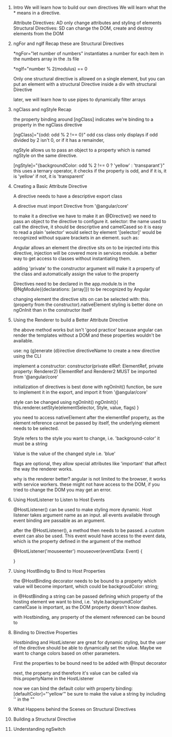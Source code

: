 1. Intro
   We will learn how to build our own directives
   We will learn what the * means in a directive.

   Attribute Directives:
    AD only change attributes and styling of elements
   Structural Directives:
    SD can change the DOM, create and destroy elements from the DOM
2. ngFor and ngIf Recap
    these are Structural Directives
    
    *ngFor="let number of numbers"
    instantiates a number for each item in the numbers array in the .ts file

    *ngIf="number % 2(modulus) == 0

    Only one structural directive is allowed on a single element, but you can put an element with a structural Directive inside a div with structural Directive

    later, we will learn how to use pipes to dynamically filter arrays

3. ngClass and ngStyle Recap
   
   the property binding around [ngClass] indicates we're binding to a property in the ngClass directive

    [ngClass]="{odd: odd % 2 !== 0}"
    odd css class only displays if odd divided by 2 isn't 0, or if it has a remainder,


    ngStyle allows us to pass an object to a property which is named ngStyle on the same directive.

    [ngStyle]="{backgroundColor: odd % 2 !== 0 ? 'yellow' : 'transparant'}"
    this uses a ternary operator, it checks if the property is odd, and if it is, it is 'yellow' if not, it is 'transparent'

4. Creating a Basic Attribute Directive
   
    A directive needs to have a descriptive export class

    A directive must import Directive from '@angular/core'

    to make it a directive we have to make it an @Directive() we need to pass an object to the directive to configure it.
        selector: the name used to call the directive, it should be descriptive and camelCased so it is easy to read
            a plain 'selector' would select by element
            '[selector]' would be recognized without square brackets in an element. such as:

    Angular allows an element the directive sits on to be injected into this directive, injection will be covered more in services module. a better way to get access to classes without instantiating them.


    adding 'private' to the constructor argument will make it a property of the class and automatically assign the value to the property

    Directives need to be declared in the app.module.ts in the @NgModule({declarations: [array]}) to be recognized by Angular

    changing element the directive sits on can be selected with:
            this.(property from the constructor).nativeElement
    styling is better done on ngOnInit than in the constructor itself

5. Using the Renderer to build a Better Attribute Directive
   
    the above method works but isn't 'good practice' because angular can render the templates without a DOM and these properties wouldn't be available.

    use:
        ng (g)enerate (d)irective directiveName
    to create a new directive using the CLI


    implement a constructor:
    constructor(private elRef: ElementRef, private property: Renderer2)
    ElementRef and Renderer2 MUST be imported from '@angular/core'


    initialization of directives is best done with ngOnInit() function, be sure to implement it in the export, and import it from '@angular/core'


    style can be changed using ngOnInit() 
    ngOnInit(){ 
        this.renderer.setStyle(elementSelector, Style, value, flags) 
        }

    you need to access nativeElement after the elementRef property, as the element reference cannot be passed by itself, the underlying element needs to be selected.

    Style refers to the style you want to change, i.e. 'background-color' it must be a string

    Value is the value of the changed style i.e. 'blue'

    flags are optional, they allow special attributes like 'important' that affect the way the renderer works.


    why is the renderer better?
        angular is not limited to the browser, it works with service workers. these might not have access to the DOM, if you tried to change the DOM you may get an error.
        


6. Using HostListener to Listen to Host Events

    @HostListener() can be used to make styling more dynamic.
    Host listener takes argument name as an input.
    all events available through event binding are passable as an argument.

    after the @HostListener(), a method then needs to be passed.
    a custom event can also be used. This event would have access to the event data, which is the property defined in the argument of the method

    @HostListener('mouseenter') mouseover(eventData: Event) {

    }

   
7. Using HostBindig to Bind to Host Properties
   
    the @HostBinding decorator needs to be bound to a property which value will become important, which could be backgroudColor: string;

    in @HostBinding a string can be passed defining which property of the hosting element we want to bind, i.e. 'style.backgroundColor' camelCase is important, as the DOM property doesn't know dashes.

    with Hostbinding, any property of the element referenced can be bound to

8. Binding to Directive Properties

    Hostbinding and HostListener are great for dynamic styling, but the user of the directive should be able to dynamically set the value. Maybe we want to change colors based on other parameters.

    First the properties to be bound need to be added with @Input decorator

    next, the property and therefore it's value can be called via this.propertyName in the HostListener

    now we can bind the default color with property binding:
        [defaultColor]="'yellow'"
    be sure to make the value a string by including '' in the ""



   
9.  What Happens behind the Scenes on Structural Directives
    
10. Building a Structural Directive
    
11. Understanding ngSwitch